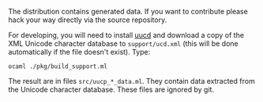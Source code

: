 The distribution contains generated data. If you want to contribute
please hack your way directly via the source repository.

For developing, you will need to install [uucd][1] and download a copy
of the XML Unicode character database to `support/ucd.xml` (this will
be done automatically if the file doesn't exist). Type:

    ocaml ./pkg/build_support.ml

The result are in files `src/uucp_*_data.ml`. They contain data
extracted from the Unicode character database. These files are ignored 
by git. 

[1]: http://erratique.ch/software/uucd
